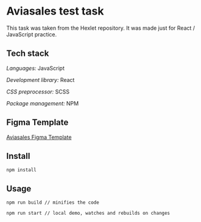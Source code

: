 # Aviasales test task

This task was taken from the Hexlet repository. It was made just for React / JavaScript practice.

## Tech stack

*Languages:* JavaScript

*Development library:* React

*CSS preprocessor:* SCSS

*Package management:* NPM

## Figma Template

[Aviasales Figma Template](https://www.figma.com/file/clycQflirusfWgi6nIfgV9/Aviasales-Test-Task)

## Install

```
npm install
```

## Usage

```
npm run build // minifies the code

npm run start // local demo, watches and rebuilds on changes
```
